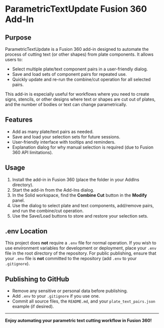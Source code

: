 # ParametricTextUpdate Fusion 360 Add-In

## Purpose

ParametricTextUpdate is a Fusion 360 add-in designed to automate the process of cutting text (or other shapes) from plate components. It allows users to:
- Select multiple plate/text component pairs in a user-friendly dialog.
- Save and load sets of component pairs for repeated use.
- Quickly update and re-run the combine/cut operation for all selected pairs.

This add-in is especially useful for workflows where you need to create signs, stencils, or other designs where text or shapes are cut out of plates, and the number of bodies or text can change parametrically.

## Features
- Add as many plate/text pairs as needed.
- Save and load your selection sets for future sessions.
- User-friendly interface with tooltips and reminders.
- Explanation dialog for why manual selection is required (due to Fusion 360 API limitations).

## Usage
1. Install the add-in in Fusion 360 (place the folder in your AddIns directory).
2. Start the add-in from the Add-Ins dialog.
3. In the Solid workspace, find the **Combine Cut** button in the **Modify** panel.
4. Use the dialog to select plate and text components, add/remove pairs, and run the combine/cut operation.
5. Use the Save/Load buttons to store and restore your selection sets.

## .env Location
This project does **not** require a `.env` file for normal operation. If you wish to use environment variables for development or deployment, place your `.env` file in the root directory of the repository. For public publishing, ensure that your `.env` file is **not** committed to the repository (add `.env` to your `.gitignore`).

## Publishing to GitHub
- Remove any sensitive or personal data before publishing.
- Add `.env` to your `.gitignore` if you use one.
- Commit all source files, the `README.md`, and your `plate_text_pairs.json` example (if desired).

---

**Enjoy automating your parametric text cutting workflow in Fusion 360!** 